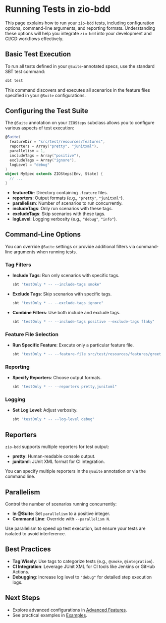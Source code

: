 
# Running Tests in zio-bdd

This page explains how to run your `zio-bdd` tests, including configuration options, command-line arguments, and reporting formats. Understanding these options will help you integrate `zio-bdd` into your development and CI/CD workflows effectively.

## Basic Test Execution

To run all tests defined in your `@Suite`-annotated specs, use the standard SBT test command:

```bash
sbt test
```

This command discovers and executes all scenarios in the feature files specified in your `@Suite` configurations.

## Configuring the Test Suite

The `@Suite` annotation on your `ZIOSteps` subclass allows you to configure various aspects of test execution:

```scala
@Suite(
  featureDir = "src/test/resources/features",
  reporters = Array("pretty", "junitxml"),
  parallelism = 1,
  includeTags = Array("positive"),
  excludeTags = Array("ignore"),
  logLevel = "debug"
)
object MySpec extends ZIOSteps[Env, State] {
  // ...
}
```

- **featureDir**: Directory containing `.feature` files.
- **reporters**: Output formats (e.g., `"pretty"`, `"junitxml"`).
- **parallelism**: Number of scenarios to run concurrently.
- **includeTags**: Only run scenarios with these tags.
- **excludeTags**: Skip scenarios with these tags.
- **logLevel**: Logging verbosity (e.g., `"debug"`, `"info"`).

## Command-Line Options

You can override `@Suite` settings or provide additional filters via command-line arguments when running tests.

### Tag Filters

- **Include Tags**: Run only scenarios with specific tags.
  ```bash
  sbt "testOnly * -- --include-tags smoke"
  ```
- **Exclude Tags**: Skip scenarios with specific tags.
  ```bash
  sbt "testOnly * -- --exclude-tags ignore"
  ```
- **Combine Filters**: Use both include and exclude tags.
  ```bash
  sbt "testOnly * -- --include-tags positive --exclude-tags flaky"
  ```

### Feature File Selection

- **Run Specific Feature**: Execute only a particular feature file.
  ```bash
  sbt "testOnly * -- --feature-file src/test/resources/features/greeting.feature"
  ```

### Reporting

- **Specify Reporters**: Choose output formats.
  ```bash
  sbt "testOnly * -- --reporters pretty,junitxml"
  ```

### Logging

- **Set Log Level**: Adjust verbosity.
  ```bash
  sbt "testOnly * -- --log-level debug"
  ```

## Reporters

`zio-bdd` supports multiple reporters for test output:

- **pretty**: Human-readable console output.
- **junitxml**: JUnit XML format for CI integration.

You can specify multiple reporters in the `@Suite` annotation or via the command line.

## Parallelism

Control the number of scenarios running concurrently:

- **In @Suite**: Set `parallelism` to a positive integer.
- **Command Line**: Override with `--parallelism N`.

Use parallelism to speed up test execution, but ensure your tests are isolated to avoid interference.

## Best Practices

- **Tag Wisely**: Use tags to categorize tests (e.g., `@smoke`, `@integration`).
- **CI Integration**: Leverage JUnit XML for CI tools like Jenkins or GitHub Actions.
- **Debugging**: Increase log level to `"debug"` for detailed step execution logs.

## Next Steps

- Explore advanced configurations in [Advanced Features](advanced.md).
- See practical examples in [Examples](examples.md).
